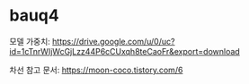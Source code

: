 # bauq4

모델 가중치: https://drive.google.com/u/0/uc?id=1cTnrWIjWcGjLzz44P6cCUxqh8teCaoFr&export=download

차선 참고 문서: https://moon-coco.tistory.com/6
